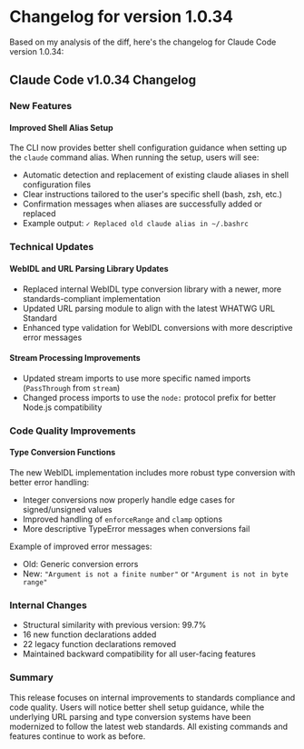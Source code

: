 # Changelog for version 1.0.34

Based on my analysis of the diff, here's the changelog for Claude Code version 1.0.34:

## Claude Code v1.0.34 Changelog

### New Features

#### Improved Shell Alias Setup
The CLI now provides better shell configuration guidance when setting up the `claude` command alias. When running the setup, users will see:
- Automatic detection and replacement of existing claude aliases in shell configuration files
- Clear instructions tailored to the user's specific shell (bash, zsh, etc.)
- Confirmation messages when aliases are successfully added or replaced
- Example output: `✓ Replaced old claude alias in ~/.bashrc`

### Technical Updates

#### WebIDL and URL Parsing Library Updates
- Replaced internal WebIDL type conversion library with a newer, more standards-compliant implementation
- Updated URL parsing module to align with the latest WHATWG URL Standard
- Enhanced type validation for WebIDL conversions with more descriptive error messages

#### Stream Processing Improvements  
- Updated stream imports to use more specific named imports (`PassThrough` from `stream`)
- Changed process imports to use the `node:` protocol prefix for better Node.js compatibility

### Code Quality Improvements

#### Type Conversion Functions
The new WebIDL implementation includes more robust type conversion with better error handling:
- Integer conversions now properly handle edge cases for signed/unsigned values
- Improved handling of `enforceRange` and `clamp` options
- More descriptive TypeError messages when conversions fail

Example of improved error messages:
- Old: Generic conversion errors
- New: `"Argument is not a finite number"` or `"Argument is not in byte range"`

### Internal Changes

- Structural similarity with previous version: 99.7%
- 16 new function declarations added
- 22 legacy function declarations removed  
- Maintained backward compatibility for all user-facing features

### Summary

This release focuses on internal improvements to standards compliance and code quality. Users will notice better shell setup guidance, while the underlying URL parsing and type conversion systems have been modernized to follow the latest web standards. All existing commands and features continue to work as before.
